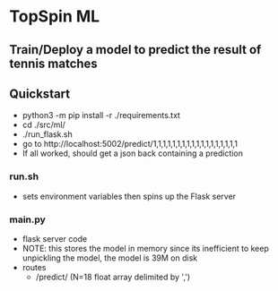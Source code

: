 # TopSpin ML
## Train/Deploy a model to predict the result of tennis matches

## Quickstart

- python3 -m pip install -r ./requirements.txt
- cd ./src/ml/
- ./run_flask.sh
- go to http://localhost:5002/predict/1,1,1,1,1,1,1,1,1,1,1,1,1,1,1,1,1,1
- If all worked, should get a json back containing a prediction

### run.sh
- sets environment variables then spins up the Flask server

### main.py
- flask server code
- NOTE: this stores the model in memory since its inefficient to keep unpickling the model, the model is 39M on disk
- routes
    - /predict/<features> (N=18 float array delimited by ',')
